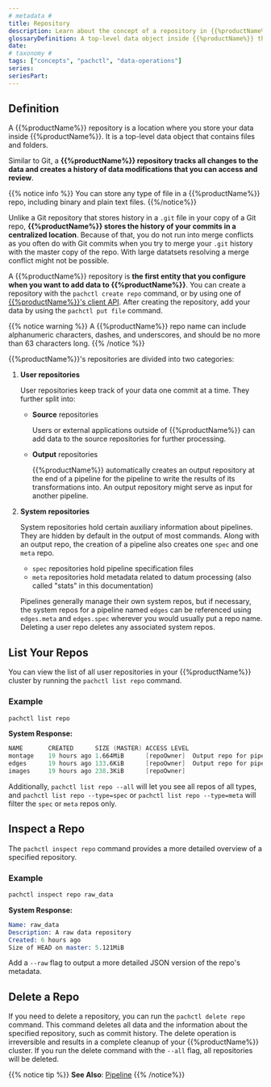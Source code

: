 ```yaml
---
# metadata # 
title: Repository
description: Learn about the concept of a repository in {{%productName%}}. 
glossaryDefinition: A top-level data object inside {{%productName%}} that behaves as a location where data is stored.
date: 
# taxonomy #
tags: ["concepts", "pachctl", "data-operations"]
series:
seriesPart:
--- 
```


## Definition

A {{%productName%}} repository is a location where you store your data inside {{%productName%}}. It is a top-level data object that contains files and folders. 

Similar to Git, a **{{%productName%}} repository tracks all changes to the data and creates a history of data modifications that you can access and review**. 

{{% notice info %}}
You can store any type of file in a {{%productName%}} repo, including binary and plain text files.
{{%/notice%}}

Unlike a Git repository that stores history in a `.git` file in your copy
of a Git repo, **{{%productName%}} stores the history of your commits in a centralized
location**. Because of that, you do not run into
merge conflicts as you often do with Git commits when you try to merge
your `.git` history with the master copy of the repo. With large datatsets
resolving a merge conflict might not be possible.

A {{%productName%}} repository is **the first entity that you configure when you want
to add data to {{%productName%}}**. You can create a repository with the `pachctl create repo`
command, or by using one of [{{%productName%}}'s client API](../../../reference/clients/). 
After creating the repository, add your data by using the `pachctl put file` command.

{{% notice warning %}}
A {{%productName%}} repo name can include alphanumeric characters, dashes, and underscores, and should be no more than 63 characters long.
{{% /notice %}}


{{%productName%}}'s repositories are divided into two categories:

1. **User repositories**

    User repositories keep track of your data one commit at a time. 
    They further split into:

    - **Source** repositories

        Users or external applications outside of {{%productName%}} can add data to
        the source repositories for further processing.

    - **Output** repositories

        {{%productName%}} automatically creates an output repository at the end of a pipeline for
        the pipeline to write the results of its transformations into. An output repository
        might serve as input for another pipeline.

1. **System repositories**

    System repositories hold certain auxiliary information about pipelines. They are hidden by default
    in the output of most commands.
    Along with an output repo, the creation of a pipeline also creates one `spec` and one `meta` repo.

    - `spec` repositories hold pipeline specification files
    - `meta` repositories hold metadata related to datum processing (also called "stats" in this documentation)

    Pipelines generally manage their own system repos, but if necessary, the system repos
    for a pipeline named `edges` can be referenced using `edges.meta` and `edges.spec` wherever
    you would usually put a repo name.
    Deleting a user repo deletes any associated system repos.


## List Your Repos
You can view the list of all user repositories in your {{%productName%}} cluster
by running the `pachctl list repo` command.

### Example
```s
pachctl list repo
```

**System Response:**

```s
NAME       CREATED      SIZE (MASTER) ACCESS LEVEL
montage    19 hours ago 1.664MiB      [repoOwner]  Output repo for pipeline montage.
edges      19 hours ago 133.6KiB      [repoOwner]  Output repo for pipeline edges.
images     19 hours ago 238.3KiB      [repoOwner]
```

Additionally, `pachctl list repo --all` will let you see all repos of all types, and `pachctl list repo --type=spec` or `pachctl list repo --type=meta` will filter the `spec` or `meta` repos only.


## Inspect a Repo
The `pachctl inspect repo` command provides a more detailed overview
of a specified repository.

### Example
```s
pachctl inspect repo raw_data
```

**System Response:**

```s
Name: raw_data
Description: A raw data repository
Created: 6 hours ago
Size of HEAD on master: 5.121MiB
```
Add a `--raw` flag to output a more detailed JSON version of the repo's metadata.

## Delete a Repo
If you need to delete a repository, you can run the
`pachctl delete repo` command. This command deletes all
data and the information about the specified
repository, such as commit history. The delete
operation is irreversible and results in a
complete cleanup of your {{%productName%}} cluster.
If you run the delete command with the `--all` flag, all
repositories will be deleted.

{{% notice tip %}}
**See Also**: [Pipeline](../../pipeline-concepts/pipeline)
{{% /notice%}}
